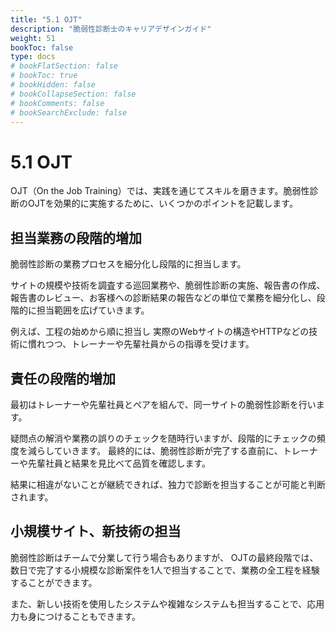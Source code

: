 ```yaml
---
title: "5.1 OJT"
description: "脆弱性診断士のキャリアデザインガイド"
weight: 51
bookToc: false
type: docs
# bookFlatSection: false
# bookToc: true
# bookHidden: false
# bookCollapseSection: false
# bookComments: false
# bookSearchExclude: false
---
```


# 5.1 OJT

OJT（On the Job Training）では、実践を通じてスキルを磨きます。脆弱性診断のOJTを効果的に実施するために、いくつかのポイントを記載します。

## 担当業務の段階的増加

脆弱性診断の業務プロセスを細分化し段階的に担当します。

サイトの規模や技術を調査する巡回業務や、脆弱性診断の実施、報告書の作成、報告書のレビュー、お客様への診断結果の報告などの単位で業務を細分化し、段階的に担当範囲を広げていきます。

例えば、工程の始めから順に担当し 実際のWebサイトの構造やHTTPなどの技術に慣れつつ、トレーナーや先輩社員からの指導を受けます。

## 責任の段階的増加

最初はトレーナーや先輩社員とペアを組んで、同一サイトの脆弱性診断を行います。

疑問点の解消や業務の誤りのチェックを随時行いますが、段階的にチェックの頻度を減らしていきます。
最終的には、脆弱性診断が完了する直前に、トレーナーや先輩社員と結果を見比べて品質を確認します。

結果に相違がないことが継続できれば、独力で診断を担当することが可能と判断されます。

## 小規模サイト、新技術の担当

脆弱性診断はチームで分業して行う場合もありますが、
OJTの最終段階では、数日で完了する小規模な診断案件を1人で担当することで、業務の全工程を経験することができます。

また、新しい技術を使用したシステムや複雑なシステムも担当することで、応用力も身につけることもできます。